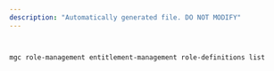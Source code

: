 ```yaml
---
description: "Automatically generated file. DO NOT MODIFY"
---
```


```bash


mgc role-management entitlement-management role-definitions list

```
